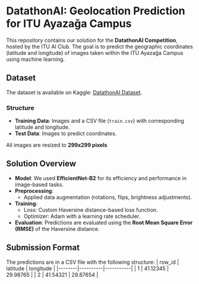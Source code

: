# DatathonAI: Geolocation Prediction for ITU Ayazağa Campus

This repository contains our solution for the **DatathonAI Competition**, hosted by the ITU AI Club. The goal is to predict the geographic coordinates (latitude and longitude) of images taken within the ITU Ayazağa Campus using machine learning.

## Dataset

The dataset is available on Kaggle: [DatathonAI Dataset](https://www.kaggle.com/datasets/ardaarslan10/aidataton/data).

### Structure
- **Training Data**: Images and a CSV file (`train.csv`) with corresponding latitude and longitude.
- **Test Data**: Images to predict coordinates.

All images are resized to **299x299 pixels** 

## Solution Overview

- **Model**: We used **EfficientNet-B2** for its efficiency and performance in image-based tasks.
- **Preprocessing**:
  - Applied data augmentation (rotations, flips, brightness adjustments).
- **Training**:
  - Loss: Custom Haversine distance-based loss function.
  - Optimizer: Adam with a learning rate scheduler.
- **Evaluation**: Predictions are evaluated using the **Root Mean Square Error (RMSE)** of the Haversine distance.

## Submission Format

The predictions are in a CSV file with the following structure:
| row_id | latitude | longitude |
|--------|----------|-----------|
| 1      | 41.12345 | 29.98765  |
| 2      | 41.54321 | 29.87654  |
